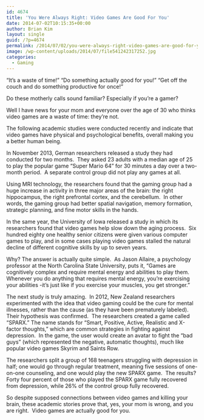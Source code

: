 ```yaml
---
id: 4674
title: 'You Were Always Right: Video Games Are Good For You'
date: 2014-07-02T10:15:35+00:00
author: Brian Kim
layout: single
guid: /?p=4674
permalink: /2014/07/02/you-were-always-right-video-games-are-good-for-you/
image: /wp-content/uploads/2014/07/file541242317252.jpg
categories:
  - Gaming
---
```

“It’s a waste of time!” “Do something actually good for you!” “Get off the couch and do something productive for once!”

Do these motherly calls sound familiar? Especially if you’re a gamer?

Well I have news for your mom and everyone over the age of 30 who thinks video games are a waste of time: they’re not.

The following academic studies were conducted recently and indicate that video games have physical and psychological benefits, overall making you a better human being.

In November 2013, German researchers released a study they had conducted for two months.  They asked 23 adults with a median age of 25 to play the popular game “Super Mario 64” for 30 minutes a day over a two-month period.  A separate control group did not play any games at all.

Using MRI technology, the researchers found that the gaming group had a huge increase in activity in three major areas of the brain: the right hippocampus, the right prefrontal cortex, and the cerebellum.  In other words, the gaming group had better spatial navigation, memory formation, strategic planning, and fine motor skills in the hands.

In the same year, the University of Iowa released a study in which its researchers found that video games help slow down the aging process.  Six hundred eighty one healthy senior citizens were given various computer games to play, and in some cases playing video games stalled the natural decline of different cognitive skills by up to seven years.

Why? The answer is actually quite simple.  As Jason Allaire, a psychology professor at the North Carolina State University, puts it, “Games are cognitively complex and require mental energy and abilities to play them.  Whenever you do anything that requires mental energy, you&#8217;re exercising your abilities -it&#8217;s just like if you exercise your muscles, you get stronger.”

The next study is truly amazing.  In 2012, New Zealand researchers experimented with the idea that video gaming could be the cure for mental illnesses, rather than the cause (as they have been prematurely labeled).  Their hypothesis was confirmed.  The researchers created a game called “SPARX.” The name stands for “Smart, Positive, Active, Realistic and X-factor thoughts,” which are common strategies in fighting against depression.  In the game, the user would create an avatar to fight the “bad guys” (which represented the negative, automatic thoughts), much like popular video games Skyrim and Saints Row.

The researchers split a group of 168 teenagers struggling with depression in half; one would go through regular treatment, meaning five sessions of one-on-one counseling, and one would play the new SPARX game.  The results? Forty four percent of those who played the SPARX game fully recovered from depression, while 26% of the control group fully recovered.

So despite supposed connections between video games and killing your brain, these academic stories prove that, yes, your mom is wrong, and you are right.  Video games are actually good for you.
